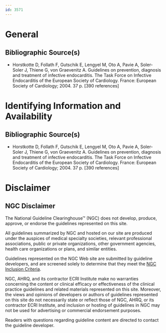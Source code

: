 ```yaml
---
id: 3571
---
```


# General

## Bibliographic Source(s)

- Horstkotte D, Follath F, Gutschik E, Lengyel M, Oto A, Pavie A, Soler-Soler J, Thiene G, von Graevenitz A. Guidelines on prevention, diagnosis and treatment of infective endocarditis. The Task Force on Infective Endocarditis of the European Society of Cardiology. France: European Society of Cardiology; 2004. 37 p. [390 references]

# Identifying Information and Availability

## Bibliographic Source(s)

- Horstkotte D, Follath F, Gutschik E, Lengyel M, Oto A, Pavie A, Soler-Soler J, Thiene G, von Graevenitz A. Guidelines on prevention, diagnosis and treatment of infective endocarditis. The Task Force on Infective Endocarditis of the European Society of Cardiology. France: European Society of Cardiology; 2004. 37 p. [390 references]

# Disclaimer

## NGC Disclaimer

The National Guideline Clearinghouse™ (NGC) does not develop, produce, approve, or endorse the guidelines represented on this site.

All guidelines summarized by NGC and hosted on our site are produced under the auspices of medical specialty societies, relevant professional associations, public or private organizations, other government agencies, health care organizations or plans, and similar entities.

Guidelines represented on the NGC Web site are submitted by guideline developers, and are screened solely to determine that they meet the [NGC Inclusion Criteria](/help-and-about/summaries/inclusion-criteria).

NGC, AHRQ, and its contractor ECRI Institute make no warranties concerning the content or clinical efficacy or effectiveness of the clinical practice guidelines and related materials represented on this site. Moreover, the views and opinions of developers or authors of guidelines represented on this site do not necessarily state or reflect those of NGC, AHRQ, or its contractor ECRI Institute, and inclusion or hosting of guidelines in NGC may not be used for advertising or commercial endorsement purposes.

Readers with questions regarding guideline content are directed to contact the guideline developer.

